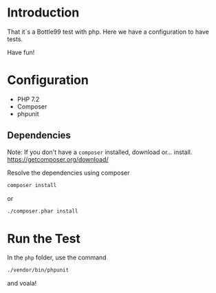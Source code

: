 # Introduction

That it`s a Bottle99 test with php. Here we have a configuration to have tests.

Have fun!

# Configuration

- PHP 7.2
- Composer
- phpunit

## Dependencies

Note: If you don't have a `composer` installed, download or... install. https://getcomposer.org/download/

Resolve the dependencies using composer

```sh
composer install
```

or

```sh
./composer.phar install
```

# Run the Test

In the `php` folder, use the command

```sh
./vendor/bin/phpunit
```

and voala!

